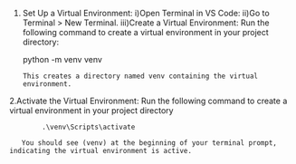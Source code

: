 1. Set Up a Virtual Environment:
    i)Open Terminal in VS Code:
    ii)Go to Terminal > New Terminal.
    iii)Create a Virtual Environment:
    Run the following command to create a virtual environment in your project directory:

     python -m venv venv
   
       This creates a directory named venv containing the virtual environment.
   
2.Activate the Virtual Environment:
       Run the following command to create a virtual environment in your project directory 

            .\venv\Scripts\activate
            
       You should see (venv) at the beginning of your terminal prompt, indicating the virtual environment is active.
